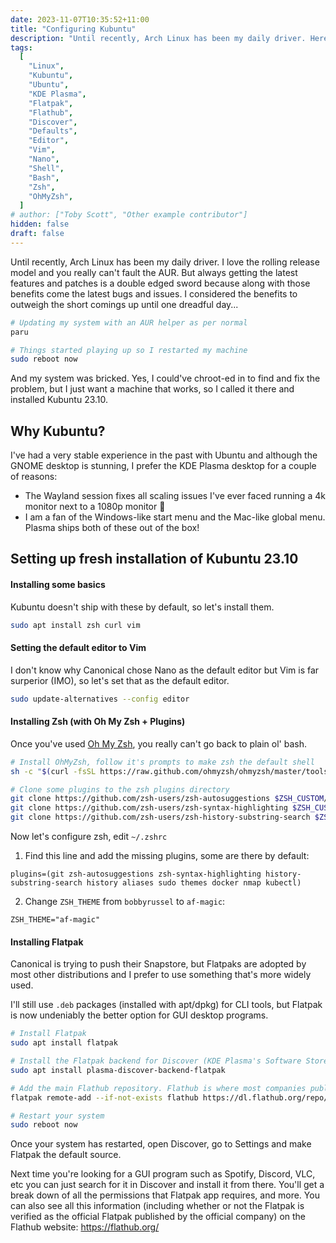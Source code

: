 ```yaml
---
date: 2023-11-07T10:35:52+11:00
title: "Configuring Kubuntu"
description: "Until recently, Arch Linux has been my daily driver. Here's how I configure my new Kubuntu installation."
tags:
  [
    "Linux",
    "Kubuntu",
    "Ubuntu",
    "KDE Plasma",
    "Flatpak",
    "Flathub",
    "Discover",
    "Defaults",
    "Editor",
    "Vim",
    "Nano",
    "Shell",
    "Bash",
    "Zsh",
    "OhMyZsh",
  ]
# author: ["Toby Scott", "Other example contributor"]
hidden: false
draft: false
---
```


Until recently, Arch Linux has been my daily driver. I love the rolling release model and you really can't fault the AUR. But always getting the latest features and patches is a double edged sword because along with those benefits come the latest bugs and issues. I considered the benefits to outweigh the short comings up until one dreadful day...

```bash
# Updating my system with an AUR helper as per normal
paru

# Things started playing up so I restarted my machine
sudo reboot now
```

And my system was bricked. Yes, I could've chroot-ed in to find and fix the problem, but I just want a machine that works, so I called it there and installed Kubuntu 23.10.

## Why Kubuntu?

I've had a very stable experience in the past with Ubuntu and although the GNOME desktop is stunning, I prefer the KDE Plasma desktop for a couple of reasons:

- The Wayland session fixes all scaling issues I've ever faced running a 4k monitor next to a 1080p monitor 🎉
- I am a fan of the Windows-like start menu and the Mac-like global menu. Plasma ships both of these out of the box!

## Setting up fresh installation of Kubuntu 23.10

#### Installing some basics

Kubuntu doesn't ship with these by default, so let's install them.

```bash
sudo apt install zsh curl vim
```

#### Setting the default editor to Vim

I don't know why Canonical chose Nano as the default editor but Vim is far surperior (IMO), so let's set that as the default editor.

```bash
sudo update-alternatives --config editor
```

#### Installing Zsh (with Oh My Zsh + Plugins)

Once you've used [Oh My Zsh](https://github.com/ohmyzsh/ohmyzsh), you really can't go back to plain ol' bash.

```bash
# Install OhMyZsh, follow it's prompts to make zsh the default shell
sh -c "$(curl -fsSL https://raw.github.com/ohmyzsh/ohmyzsh/master/tools/install.sh)"

# Clone some plugins to the zsh plugins directory
git clone https://github.com/zsh-users/zsh-autosuggestions $ZSH_CUSTOM/plugins/zsh-autosuggestions
git clone https://github.com/zsh-users/zsh-syntax-highlighting $ZSH_CUSTOM/plugins/zsh-syntax-highlighting
git clone https://github.com/zsh-users/zsh-history-substring-search $ZSH_CUSTOM/plugins/zsh-history-substring-search
```

Now let's configure zsh, edit `~/.zshrc`

1. Find this line and add the missing plugins, some are there by default:

```
plugins=(git zsh-autosuggestions zsh-syntax-highlighting history-substring-search history aliases sudo themes docker nmap kubectl)
```

2. Change `ZSH_THEME` from `bobbyrussel` to `af-magic`:

```env
ZSH_THEME="af-magic"
```

#### Installing Flatpak

Canonical is trying to push their Snapstore, but Flatpaks are adopted by most other distributions and I prefer to use something that's more widely used.

I'll still use `.deb` packages (installed with apt/dpkg) for CLI tools, but Flatpak is now undeniably the better option for GUI desktop programs.

```bash
# Install Flatpak
sudo apt install flatpak

# Install the Flatpak backend for Discover (KDE Plasma's Software Store)
sudo apt install plasma-discover-backend-flatpak

# Add the main Flathub repository. Flathub is where most companies publish their official Flatpak releases (Discord, for one example)
flatpak remote-add --if-not-exists flathub https://dl.flathub.org/repo/flathub.flatpakrepo

# Restart your system
sudo reboot now
```

Once your system has restarted, open Discover, go to Settings and make Flatpak the default source.

Next time you're looking for a GUI program such as Spotify, Discord, VLC, etc you can just search for it in Discover and install it from there. You'll get a break down of all the permissions that Flatpak app requires, and more. You can also see all this information (including whether or not the Flatpak is verified as the official Flatpak published by the official company) on the Flathub website: https://flathub.org/

